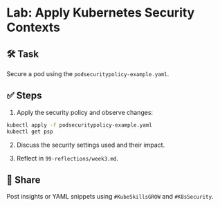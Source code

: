 # Lab: Apply Kubernetes Security Contexts

## 🛠 Task
Secure a pod using the `podsecuritypolicy-example.yaml`.

## ✅ Steps
1. Apply the security policy and observe changes:
```bash
kubectl apply -f podsecuritypolicy-example.yaml
kubectl get psp
```

2. Discuss the security settings used and their impact.

3. Reflect in `99-reflections/week3.md`.

## 📣 Share
Post insights or YAML snippets using `#KubeSkillsGROW` and `#K8sSecurity`.
